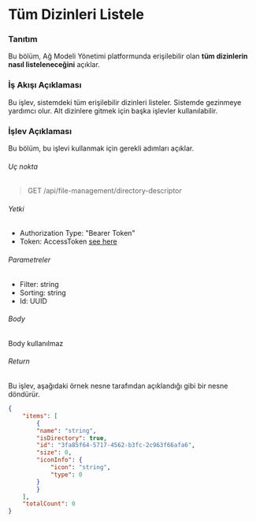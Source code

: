 # Tüm Dizinleri Listele

### Tanıtım
Bu bölüm, Ağ Modeli Yönetimi platformunda erişilebilir olan **tüm dizinlerin nasıl listeleneceğini** açıklar.

### İş Akışı Açıklaması
Bu işlev, sistemdeki tüm erişilebilir dizinleri listeler. Sistemde gezinmeye yardımcı olur. Alt dizinlere gitmek için başka işlevler kullanılabilir.


### İşlev Açıklaması
Bu bölüm, bu işlevi kullanmak için gerekli adımları açıklar.

###### Uç nokta
> GET /api/file-management/directory-descriptor

###### Yetki
- Authorization Type: "Bearer Token"
- Token: AccessToken [see here](../IdentityManagement/Authorization.md)

###### Parametreler
- Filter: string
- Sorting: string
- Id: UUID

###### Body
Body kullanılmaz

###### Return
Bu işlev, aşağıdaki örnek nesne tarafından açıklandığı gibi bir nesne döndürür.
````JSON
{
    "items": [
        {
        "name": "string",
        "isDirectory": true,
        "id": "3fa85f64-5717-4562-b3fc-2c963f66afa6",
        "size": 0,
        "iconInfo": {
            "icon": "string",
            "type": 0
        }
        }
    ],
    "totalCount": 0
}
````